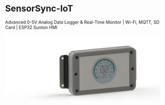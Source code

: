 # SensorSync-IoT
Advanced 0-5V Analog Data Logger &amp; Real-Time Monitor | Wi-Fi, MQTT, SD Card | ESP32 Sunton HMI

![SensorSync-IoT](screenshots/9.png)